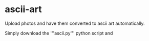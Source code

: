 # ascii-art

Upload photos and have them converted to ascii art automatically.

Simply download the '''ascii.py''' python script and 
